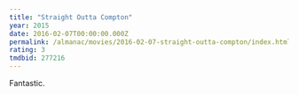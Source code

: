 ```yaml
---
title: "Straight Outta Compton"
year: 2015
date: 2016-02-07T00:00:00.000Z
permalink: /almanac/movies/2016-02-07-straight-outta-compton/index.html
rating: 3
tmdbid: 277216
---
```


Fantastic.

